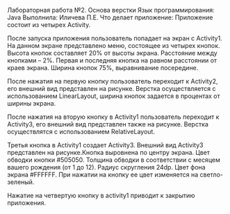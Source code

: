 Лабораторная работа №2. Основа верстки
Язык программирования: Java
Выполнила: Иличева П.Е.
Что делает приложение:
Приложение состоит из четыреx Activity.

После запуска приложения пользователь попадает на экран с Activity1. На данном экране представлено меню, состоящее из четырех кнопок. Высота кнопок составляет 20% от высоты экрана. Расстояние между кнопками – 2%. Первая и последняя кнопка на равном расстоянии от краев экрана. Ширина кнопок 75%, выравнивание посередине.

После нажатия на первую кнопку пользователь переходит к Activity2, его внешний вид представлен на рисунке. Верстка осуществляется с использованием LinearLayout, ширина кнопок задается в процентах от ширины экрана.

После нажатия на вторую кнопку в Activity1 пользователь переходит к Activity3, его внешний вид представлен также на рисунке. Верстка осуществлятся с использованием RelativeLayout.

Третья кнопка в Activity1 создает Activity3. Внешний вид Activity3 представлен на рисунке.Кнопка выровнена по центру экрана. Цвет обводки кнопки #505050. Толщина обводки в соответствии с месяцем вашего рождения (от 1 до 12). Радиус скругления 24dp. Цвет фона экрана #FFFFFF. При нажатии на кнопку ее цвет изменяется на светло-зеленый.

Нажатие на четвертую кнопку в activity1 приводит к закрытию приложения.

